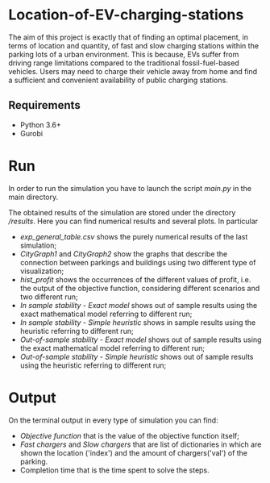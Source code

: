 # Location-of-EV-charging-stations

The aim of this project is exactly that of finding an optimal placement, in terms of location and quantity, of fast and slow charging stations within the parking lots of a urban environment. This is because, EVs suffer from driving range limitations compared to the traditional fossil-fuel-based vehicles. Users may need to charge their vehicle away from home and find a sufficient and convenient availability of public charging stations.

## Requirements

* Python 3.6+
* Gurobi

# Run

In order to run the simulation you have to launch the script _main.py_ in the main directory.

The obtained results of the simulation are stored under the directory _/results_. Here you can find numerical results and several plots. In particular

* _exp_general_table.csv_ shows the purely numerical results of the last simulation;
* _CityGraph1_ and _CityGraph2_ show the graphs that describe the connection between parkings and buildings using two different type of visualization;
* _hist_profit_ shows the occurrences of the different values of profit, i.e. the output of the objective function, considering different scenarios and two different run;  
* _In sample stability - Exact model_ shows out of sample results using the exact mathematical model referring to different run;
* _In sample stability - Simple heuristic_ shows in sample results using the heuristic referring to different run;
* _Out-of-sample stability - Exact model_ shows out of sample results using the exact mathematical model referring to different run;
* _Out-of-sample stability - Simple heuristic_ shows out of sample results using the heuristic referring to different run;

 # Output
 On the terminal output in every type of simulation you can find:
 * _Objective function_ that is the value of the objective function itself;
 * _Fast chargers_ and _Slow chargers_ that are list of dictionaries in which are shown the location ('index') and the amount of chargers('val') of the parking.
 * Completion time that is the time spent to solve the steps. 
